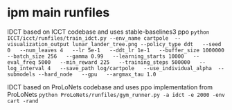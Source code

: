 # ipm main runfiles

IDCT based on ICCT codebase and uses stable-baselines3 ppo
`python ICCT/icct/runfiles/train_idct.py --env_name cartpole  --visualization_output lunar_lander_tree.png --policy_type ddt   --seed 0   --num_leaves 4   --lr 5e-1   --ddt_lr 1e-1   --buffer_size 1000000   --batch_size 256   --gamma 0.99   --learning_starts 10000   --eval_freq 5000   --min_reward 225   --training_steps 500000   --log_interval 4   --save_path log/cartpole   --use_individual_alpha  --submodels --hard_node   --gpu   --argmax_tau 1.0`

IDCT based on ProLoNets codebase and uses ppo implementation from ProLoNets
`python ProLoNets/runfiles/gym_runner.py -a idct -e 2000 -env cart -rand`
